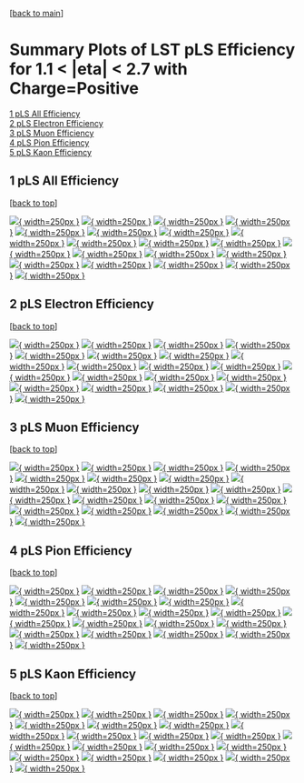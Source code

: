 [[back to main](./)]

# <a name="top"></a> Summary Plots of LST pLS Efficiency for 1.1 < |eta| < 2.7 with Charge=Positive

[1 pLS All Efficiency](#1)<br/>[2 pLS Electron Efficiency](#2)<br/>[3 pLS Muon Efficiency](#3)<br/>[4 pLS Pion Efficiency](#4)<br/>[5 pLS Kaon Efficiency](#5)<br/>



## <a name="1"></a> 1 pLS All Efficiency

 [[back to top](#top)]

[![](../mtv/var/pLS_xtr_0_1_eff_pt.png){ width=250px }](pLS_xtr_0_1_eff_pt.html)
[![](../mtv/var/pLS_xtr_0_1_eff_ptzoom.png){ width=250px }](pLS_xtr_0_1_eff_ptzoom.html)
[![](../mtv/var/pLS_xtr_0_1_eff_ptlow.png){ width=250px }](pLS_xtr_0_1_eff_ptlow.html)
[![](../mtv/var/pLS_xtr_0_1_eff_ptlowzoom.png){ width=250px }](pLS_xtr_0_1_eff_ptlowzoom.html)
[![](../mtv/var/pLS_xtr_0_1_eff_ptmtv.png){ width=250px }](pLS_xtr_0_1_eff_ptmtv.html)
[![](../mtv/var/pLS_xtr_0_1_eff_ptmtvzoom.png){ width=250px }](pLS_xtr_0_1_eff_ptmtvzoom.html)
[![](../mtv/var/pLS_xtr_0_1_eff_eta.png){ width=250px }](pLS_xtr_0_1_eff_eta.html)
[![](../mtv/var/pLS_xtr_0_1_eff_etazoom.png){ width=250px }](pLS_xtr_0_1_eff_etazoom.html)
[![](../mtv/var/pLS_xtr_0_1_eff_etacoarse.png){ width=250px }](pLS_xtr_0_1_eff_etacoarse.html)
[![](../mtv/var/pLS_xtr_0_1_eff_etacoarsezoom.png){ width=250px }](pLS_xtr_0_1_eff_etacoarsezoom.html)
[![](../mtv/var/pLS_xtr_0_1_eff_phi.png){ width=250px }](pLS_xtr_0_1_eff_phi.html)
[![](../mtv/var/pLS_xtr_0_1_eff_phizoom.png){ width=250px }](pLS_xtr_0_1_eff_phizoom.html)
[![](../mtv/var/pLS_xtr_0_1_eff_phicoarse.png){ width=250px }](pLS_xtr_0_1_eff_phicoarse.html)
[![](../mtv/var/pLS_xtr_0_1_eff_phicoarsezoom.png){ width=250px }](pLS_xtr_0_1_eff_phicoarsezoom.html)
[![](../mtv/var/pLS_xtr_0_1_eff_dxy.png){ width=250px }](pLS_xtr_0_1_eff_dxy.html)
[![](../mtv/var/pLS_xtr_0_1_eff_dxycoarse.png){ width=250px }](pLS_xtr_0_1_eff_dxycoarse.html)
[![](../mtv/var/pLS_xtr_0_1_eff_dxycoarsezoom.png){ width=250px }](pLS_xtr_0_1_eff_dxycoarsezoom.html)
[![](../mtv/var/pLS_xtr_0_1_eff_dz.png){ width=250px }](pLS_xtr_0_1_eff_dz.html)
[![](../mtv/var/pLS_xtr_0_1_eff_dzcoarse.png){ width=250px }](pLS_xtr_0_1_eff_dzcoarse.html)
[![](../mtv/var/pLS_xtr_0_1_eff_dzcoarsezoom.png){ width=250px }](pLS_xtr_0_1_eff_dzcoarsezoom.html)


## <a name="2"></a> 2 pLS Electron Efficiency

 [[back to top](#top)]

[![](../mtv/var/pLS_xtr_11_1_eff_pt.png){ width=250px }](pLS_xtr_11_1_eff_pt.html)
[![](../mtv/var/pLS_xtr_11_1_eff_ptzoom.png){ width=250px }](pLS_xtr_11_1_eff_ptzoom.html)
[![](../mtv/var/pLS_xtr_11_1_eff_ptlow.png){ width=250px }](pLS_xtr_11_1_eff_ptlow.html)
[![](../mtv/var/pLS_xtr_11_1_eff_ptlowzoom.png){ width=250px }](pLS_xtr_11_1_eff_ptlowzoom.html)
[![](../mtv/var/pLS_xtr_11_1_eff_ptmtv.png){ width=250px }](pLS_xtr_11_1_eff_ptmtv.html)
[![](../mtv/var/pLS_xtr_11_1_eff_ptmtvzoom.png){ width=250px }](pLS_xtr_11_1_eff_ptmtvzoom.html)
[![](../mtv/var/pLS_xtr_11_1_eff_eta.png){ width=250px }](pLS_xtr_11_1_eff_eta.html)
[![](../mtv/var/pLS_xtr_11_1_eff_etazoom.png){ width=250px }](pLS_xtr_11_1_eff_etazoom.html)
[![](../mtv/var/pLS_xtr_11_1_eff_etacoarse.png){ width=250px }](pLS_xtr_11_1_eff_etacoarse.html)
[![](../mtv/var/pLS_xtr_11_1_eff_etacoarsezoom.png){ width=250px }](pLS_xtr_11_1_eff_etacoarsezoom.html)
[![](../mtv/var/pLS_xtr_11_1_eff_phi.png){ width=250px }](pLS_xtr_11_1_eff_phi.html)
[![](../mtv/var/pLS_xtr_11_1_eff_phizoom.png){ width=250px }](pLS_xtr_11_1_eff_phizoom.html)
[![](../mtv/var/pLS_xtr_11_1_eff_phicoarse.png){ width=250px }](pLS_xtr_11_1_eff_phicoarse.html)
[![](../mtv/var/pLS_xtr_11_1_eff_phicoarsezoom.png){ width=250px }](pLS_xtr_11_1_eff_phicoarsezoom.html)
[![](../mtv/var/pLS_xtr_11_1_eff_dxy.png){ width=250px }](pLS_xtr_11_1_eff_dxy.html)
[![](../mtv/var/pLS_xtr_11_1_eff_dxycoarse.png){ width=250px }](pLS_xtr_11_1_eff_dxycoarse.html)
[![](../mtv/var/pLS_xtr_11_1_eff_dxycoarsezoom.png){ width=250px }](pLS_xtr_11_1_eff_dxycoarsezoom.html)
[![](../mtv/var/pLS_xtr_11_1_eff_dz.png){ width=250px }](pLS_xtr_11_1_eff_dz.html)
[![](../mtv/var/pLS_xtr_11_1_eff_dzcoarse.png){ width=250px }](pLS_xtr_11_1_eff_dzcoarse.html)
[![](../mtv/var/pLS_xtr_11_1_eff_dzcoarsezoom.png){ width=250px }](pLS_xtr_11_1_eff_dzcoarsezoom.html)


## <a name="3"></a> 3 pLS Muon Efficiency

 [[back to top](#top)]

[![](../mtv/var/pLS_xtr_13_1_eff_pt.png){ width=250px }](pLS_xtr_13_1_eff_pt.html)
[![](../mtv/var/pLS_xtr_13_1_eff_ptzoom.png){ width=250px }](pLS_xtr_13_1_eff_ptzoom.html)
[![](../mtv/var/pLS_xtr_13_1_eff_ptlow.png){ width=250px }](pLS_xtr_13_1_eff_ptlow.html)
[![](../mtv/var/pLS_xtr_13_1_eff_ptlowzoom.png){ width=250px }](pLS_xtr_13_1_eff_ptlowzoom.html)
[![](../mtv/var/pLS_xtr_13_1_eff_ptmtv.png){ width=250px }](pLS_xtr_13_1_eff_ptmtv.html)
[![](../mtv/var/pLS_xtr_13_1_eff_ptmtvzoom.png){ width=250px }](pLS_xtr_13_1_eff_ptmtvzoom.html)
[![](../mtv/var/pLS_xtr_13_1_eff_eta.png){ width=250px }](pLS_xtr_13_1_eff_eta.html)
[![](../mtv/var/pLS_xtr_13_1_eff_etazoom.png){ width=250px }](pLS_xtr_13_1_eff_etazoom.html)
[![](../mtv/var/pLS_xtr_13_1_eff_etacoarse.png){ width=250px }](pLS_xtr_13_1_eff_etacoarse.html)
[![](../mtv/var/pLS_xtr_13_1_eff_etacoarsezoom.png){ width=250px }](pLS_xtr_13_1_eff_etacoarsezoom.html)
[![](../mtv/var/pLS_xtr_13_1_eff_phi.png){ width=250px }](pLS_xtr_13_1_eff_phi.html)
[![](../mtv/var/pLS_xtr_13_1_eff_phizoom.png){ width=250px }](pLS_xtr_13_1_eff_phizoom.html)
[![](../mtv/var/pLS_xtr_13_1_eff_phicoarse.png){ width=250px }](pLS_xtr_13_1_eff_phicoarse.html)
[![](../mtv/var/pLS_xtr_13_1_eff_phicoarsezoom.png){ width=250px }](pLS_xtr_13_1_eff_phicoarsezoom.html)
[![](../mtv/var/pLS_xtr_13_1_eff_dxy.png){ width=250px }](pLS_xtr_13_1_eff_dxy.html)
[![](../mtv/var/pLS_xtr_13_1_eff_dxycoarse.png){ width=250px }](pLS_xtr_13_1_eff_dxycoarse.html)
[![](../mtv/var/pLS_xtr_13_1_eff_dxycoarsezoom.png){ width=250px }](pLS_xtr_13_1_eff_dxycoarsezoom.html)
[![](../mtv/var/pLS_xtr_13_1_eff_dz.png){ width=250px }](pLS_xtr_13_1_eff_dz.html)
[![](../mtv/var/pLS_xtr_13_1_eff_dzcoarse.png){ width=250px }](pLS_xtr_13_1_eff_dzcoarse.html)
[![](../mtv/var/pLS_xtr_13_1_eff_dzcoarsezoom.png){ width=250px }](pLS_xtr_13_1_eff_dzcoarsezoom.html)


## <a name="4"></a> 4 pLS Pion Efficiency

 [[back to top](#top)]

[![](../mtv/var/pLS_xtr_211_1_eff_pt.png){ width=250px }](pLS_xtr_211_1_eff_pt.html)
[![](../mtv/var/pLS_xtr_211_1_eff_ptzoom.png){ width=250px }](pLS_xtr_211_1_eff_ptzoom.html)
[![](../mtv/var/pLS_xtr_211_1_eff_ptlow.png){ width=250px }](pLS_xtr_211_1_eff_ptlow.html)
[![](../mtv/var/pLS_xtr_211_1_eff_ptlowzoom.png){ width=250px }](pLS_xtr_211_1_eff_ptlowzoom.html)
[![](../mtv/var/pLS_xtr_211_1_eff_ptmtv.png){ width=250px }](pLS_xtr_211_1_eff_ptmtv.html)
[![](../mtv/var/pLS_xtr_211_1_eff_ptmtvzoom.png){ width=250px }](pLS_xtr_211_1_eff_ptmtvzoom.html)
[![](../mtv/var/pLS_xtr_211_1_eff_eta.png){ width=250px }](pLS_xtr_211_1_eff_eta.html)
[![](../mtv/var/pLS_xtr_211_1_eff_etazoom.png){ width=250px }](pLS_xtr_211_1_eff_etazoom.html)
[![](../mtv/var/pLS_xtr_211_1_eff_etacoarse.png){ width=250px }](pLS_xtr_211_1_eff_etacoarse.html)
[![](../mtv/var/pLS_xtr_211_1_eff_etacoarsezoom.png){ width=250px }](pLS_xtr_211_1_eff_etacoarsezoom.html)
[![](../mtv/var/pLS_xtr_211_1_eff_phi.png){ width=250px }](pLS_xtr_211_1_eff_phi.html)
[![](../mtv/var/pLS_xtr_211_1_eff_phizoom.png){ width=250px }](pLS_xtr_211_1_eff_phizoom.html)
[![](../mtv/var/pLS_xtr_211_1_eff_phicoarse.png){ width=250px }](pLS_xtr_211_1_eff_phicoarse.html)
[![](../mtv/var/pLS_xtr_211_1_eff_phicoarsezoom.png){ width=250px }](pLS_xtr_211_1_eff_phicoarsezoom.html)
[![](../mtv/var/pLS_xtr_211_1_eff_dxy.png){ width=250px }](pLS_xtr_211_1_eff_dxy.html)
[![](../mtv/var/pLS_xtr_211_1_eff_dxycoarse.png){ width=250px }](pLS_xtr_211_1_eff_dxycoarse.html)
[![](../mtv/var/pLS_xtr_211_1_eff_dxycoarsezoom.png){ width=250px }](pLS_xtr_211_1_eff_dxycoarsezoom.html)
[![](../mtv/var/pLS_xtr_211_1_eff_dz.png){ width=250px }](pLS_xtr_211_1_eff_dz.html)
[![](../mtv/var/pLS_xtr_211_1_eff_dzcoarse.png){ width=250px }](pLS_xtr_211_1_eff_dzcoarse.html)
[![](../mtv/var/pLS_xtr_211_1_eff_dzcoarsezoom.png){ width=250px }](pLS_xtr_211_1_eff_dzcoarsezoom.html)


## <a name="5"></a> 5 pLS Kaon Efficiency

 [[back to top](#top)]

[![](../mtv/var/pLS_xtr_321_1_eff_pt.png){ width=250px }](pLS_xtr_321_1_eff_pt.html)
[![](../mtv/var/pLS_xtr_321_1_eff_ptzoom.png){ width=250px }](pLS_xtr_321_1_eff_ptzoom.html)
[![](../mtv/var/pLS_xtr_321_1_eff_ptlow.png){ width=250px }](pLS_xtr_321_1_eff_ptlow.html)
[![](../mtv/var/pLS_xtr_321_1_eff_ptlowzoom.png){ width=250px }](pLS_xtr_321_1_eff_ptlowzoom.html)
[![](../mtv/var/pLS_xtr_321_1_eff_ptmtv.png){ width=250px }](pLS_xtr_321_1_eff_ptmtv.html)
[![](../mtv/var/pLS_xtr_321_1_eff_ptmtvzoom.png){ width=250px }](pLS_xtr_321_1_eff_ptmtvzoom.html)
[![](../mtv/var/pLS_xtr_321_1_eff_eta.png){ width=250px }](pLS_xtr_321_1_eff_eta.html)
[![](../mtv/var/pLS_xtr_321_1_eff_etazoom.png){ width=250px }](pLS_xtr_321_1_eff_etazoom.html)
[![](../mtv/var/pLS_xtr_321_1_eff_etacoarse.png){ width=250px }](pLS_xtr_321_1_eff_etacoarse.html)
[![](../mtv/var/pLS_xtr_321_1_eff_etacoarsezoom.png){ width=250px }](pLS_xtr_321_1_eff_etacoarsezoom.html)
[![](../mtv/var/pLS_xtr_321_1_eff_phi.png){ width=250px }](pLS_xtr_321_1_eff_phi.html)
[![](../mtv/var/pLS_xtr_321_1_eff_phizoom.png){ width=250px }](pLS_xtr_321_1_eff_phizoom.html)
[![](../mtv/var/pLS_xtr_321_1_eff_phicoarse.png){ width=250px }](pLS_xtr_321_1_eff_phicoarse.html)
[![](../mtv/var/pLS_xtr_321_1_eff_phicoarsezoom.png){ width=250px }](pLS_xtr_321_1_eff_phicoarsezoom.html)
[![](../mtv/var/pLS_xtr_321_1_eff_dxy.png){ width=250px }](pLS_xtr_321_1_eff_dxy.html)
[![](../mtv/var/pLS_xtr_321_1_eff_dxycoarse.png){ width=250px }](pLS_xtr_321_1_eff_dxycoarse.html)
[![](../mtv/var/pLS_xtr_321_1_eff_dxycoarsezoom.png){ width=250px }](pLS_xtr_321_1_eff_dxycoarsezoom.html)
[![](../mtv/var/pLS_xtr_321_1_eff_dz.png){ width=250px }](pLS_xtr_321_1_eff_dz.html)
[![](../mtv/var/pLS_xtr_321_1_eff_dzcoarse.png){ width=250px }](pLS_xtr_321_1_eff_dzcoarse.html)
[![](../mtv/var/pLS_xtr_321_1_eff_dzcoarsezoom.png){ width=250px }](pLS_xtr_321_1_eff_dzcoarsezoom.html)
